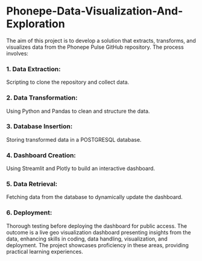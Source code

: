 # Phonepe-Data-Visualization-And-Exploration

The aim of this project is to develop a solution that extracts, transforms, and visualizes data from the Phonepe Pulse
GitHub repository. The process involves:

### 1. Data Extraction:

Scripting to clone the repository and collect data.

### 2. Data Transformation:

Using Python and Pandas to clean and structure the data.

### 3. Database Insertion:

Storing transformed data in a POSTGRESQL database.

### 4. Dashboard Creation:

Using Streamlit and Plotly to build an interactive dashboard.

### 5. Data Retrieval:

Fetching data from the database to dynamically update the dashboard.

### 6. Deployment:

Thorough testing before deploying the dashboard for public access.
The outcome is a live geo visualization dashboard presenting insights from the data, enhancing skills in coding, data
handling, visualization, and deployment. The project showcases proficiency in these areas, providing practical learning
experiences.